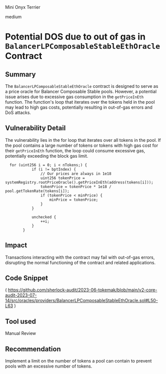 Mini Onyx Terrier

medium

# Potential DOS due to out of gas in `BalancerLPComposableStableEthOracle` Contract
## Summary
The `BalancerLPComposableStableEthOracle` contract is designed to serve as a price oracle for Balancer Composable Stable pools. However, a potential issue arises due to excessive gas consumption in the `getPriceInEth` function. The function's loop that iterates over the tokens held in the pool may lead to high gas costs, potentially resulting in out-of-gas errors and DoS attacks.
## Vulnerability Detail
The vulnerability lies in the for loop that iterates over all tokens in the pool. If the pool contains a large number of tokens or tokens with high gas cost for their `getPriceInEth` function, the loop could consume excessive gas, potentially exceeding the block gas limit.
```solidity
  for (uint256 i = 0; i < nTokens;) {
            if (i != bptIndex) {
                // Our prices are always in 1e18
                uint256 tokenPrice = systemRegistry.rootPriceOracle().getPriceInEth(address(tokens[i]));
                tokenPrice = tokenPrice * 1e18 / pool.getTokenRate(tokens[i]);
                if (tokenPrice < minPrice) {
                    minPrice = tokenPrice;
                }
            }

            unchecked {
                ++i;
            }
        }
```
## Impact
Transactions interacting with the contract may fail with out-of-gas errors, disrupting the normal functioning of the contract and related applications.
## Code Snippet
(
https://github.com/sherlock-audit/2023-06-tokemak/blob/main/v2-core-audit-2023-07-14/src/oracles/providers/BalancerLPComposableStableEthOracle.sol#L50-L63
)
## Tool used

Manual Review

## Recommendation
Implement a limit on the number of tokens a pool can contain to prevent pools with an excessive number of tokens.
